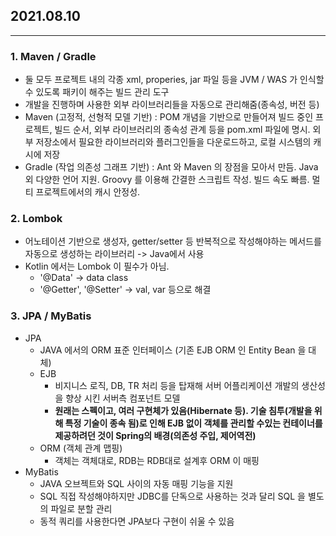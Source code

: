 ## 2021.08.10

---

### 1. Maven / Gradle

- 둘 모두 프로젝트 내의 각종 xml, properies, jar 파일 등을 JVM / WAS 가 인식할 수 있도록 패키이 해주는 빌드 관리 도구
- 개발을 진행하며 사용한 외부 라이브러리들을 자동으로 관리해줌(종속성, 버전 등)
- Maven (고정적, 선형적 모델 기반) : POM 개념을 기반으로 만들어져 빌드 중인 프로젝트, 빌드 순서, 외부 라이브러리의 종속성 관계 등을 pom.xml 파일에 명시. 외부 저장소에서 필요한 라이브러리와 플러그인들을 다운로드하고, 로컬 시스템의 캐시에 저장
- Gradle (작업 의존성 그래프 기반) : Ant 와 Maven 의 장점을 모아서 만듬. Java 외 다양한 언어 지원. Groovy 를 이용해 간결한 스크립트 작성. 빌드 속도 빠름. 멀티 프로젝트에서의 캐시 안정성.

### 2. Lombok

- 어노테이션 기반으로 생성자, getter/setter 등 반복적으로 작성해야하는 메서드를 자동으로 생성하는 라이브러리 -> Java에서 사용
- Kotlin 에서는 Lombok 이 필수가 아님. 
  - '@Data' -> data class
  - '@Getter', '@Setter' -> val, var 등으로 해결

### 3. JPA / MyBatis

- JPA
  - JAVA 에서의 ORM 표준 인터페이스 (기존 EJB ORM 인 Entity Bean 을 대체)
  - EJB
    - 비지니스 로직, DB, TR 처리 등을 탑재해 서버 어플리케이션 개발의 생산성을 향상 시킨 서버측 컴포넌트 모델
    - **원래는 스펙이고, 여러 구현체가 있음(Hibernate 등). 기술 침투(개발을 위해 특정 기술이 종속 됨)로 인해 EJB 없이 객체를 관리할 수있는 컨테이너를 제공하려던 것이 Spring의 배경(의존성 주입, 제어역전)**
  - ORM (객체 관계 맵핑)
    - 객체는 객체대로, RDB는 RDB대로 설계후 ORM 이 매핑
- MyBatis
  - JAVA 오브젝트와 SQL 사이의 자동 매핑 기능을 지원
  - SQL 직접 작성해야하지만 JDBC를 단독으로 사용하는 것과 달리 SQL 을 별도의 파일로 분할 관리
  - 동적 쿼리를 사용한다면 JPA보다 구현이 쉬울 수 있음